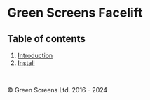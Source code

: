 # Green Screens Facelift

## Table of contents 

1. [Introduction](./quickintro.md)
2. [Install](./install.md)

<br>

&copy; Green Screens Ltd. 2016 - 2024
